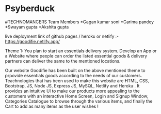 # Psyberduck
#TECHNOMANCERS
Team Members
*Gagan kumar soni
*Garima pandey
*Swayam gupta
*Akshita gupta

live deployment link of github pages / heroku or netlify :- https://goodifie.netlify.app/

Theme 1: You plan to start an essentials delivery system. Develop an
App or a Website where people can order the listed essential goods &
delivery partners can deliver the same to the mentioned locations.

Our website Goodifie has been built on the above mentioned theme to prpovide essentials goods according to the needs of our customers.
Teachnologies that has been used to make this website are HTML, CSS, Bootstrap, JS, Node JS, Express JS, MySQL, Netlify and Heroku . It provides an intuitive UI to make our products more appealing to the customers with an interactive Home Screen, Login and Signup Window, Categories Catalogue to browse through the various items, and finally the Cart to add as many items as the user wishes !



